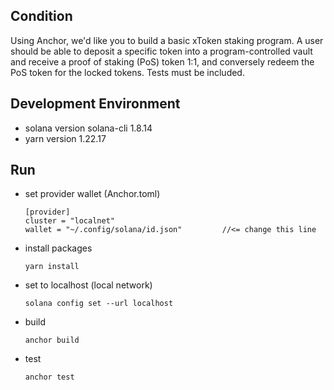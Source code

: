 ## Condition
Using Anchor, we'd like you to build a basic xToken staking program. A user should be able to deposit a specific token into a program-controlled vault and receive a proof of staking (PoS) token 1:1, and conversely redeem the PoS token for the locked tokens. Tests must be included.

## Development Environment
- solana version
  solana-cli 1.8.14
- yarn version
  1.22.17

## Run

- set provider wallet (Anchor.toml)
  ```
  [provider]
  cluster = "localnet"
  wallet = "~/.config/solana/id.json"         //<= change this line
  ```

- install packages
  ```
  yarn install
  ```

- set to localhost (local network)
  ```
  solana config set --url localhost
  ```
  
- build
  ```
  anchor build
  ```
- test
  ```
  anchor test
  ```
